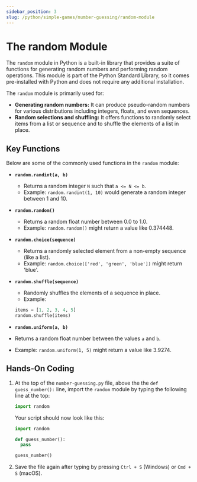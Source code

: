 ```yaml
---
sidebar_position: 3
slug: /python/simple-games/number-guessing/random-module
---
```


# The random Module

The `random` module in Python is a built-in library that provides a suite of functions for generating random numbers and performing random operations. This module is part of the Python Standard Library, so it comes pre-installed with Python and does not require any additional installation.

The `random` module is primarily used for:

- **Generating random numbers:** It can produce pseudo-random numbers for various distributions including integers, floats, and even sequences.
- **Random selections and shuffling:** It offers functions to randomly select items from a list or sequence and to shuffle the elements of a list in place.

## Key Functions

Below are some of the commonly used functions in the `random` module:

- **`random.randint(a, b)`**
  - Returns a random integer `N` such that `a <= N <= b`.
  - Example: `random.randint(1, 10)` would generate a random integer between 1 and 10.

- **`random.random()`**
  - Returns a random float number between 0.0 to 1.0.
  - Example: `random.random()` might return a value like 0.374448.

- **`random.choice(sequence)`**
  - Returns a randomly selected element from a non-empty sequence (like a list).
  - Example: `random.choice(['red', 'green', 'blue'])` might return 'blue'.

- **`random.shuffle(sequence)`**
  - Randomly shuffles the elements of a sequence in place.
  - Example:
  ```python
  items = [1, 2, 3, 4, 5]
  random.shuffle(items)
  ```

-  **`random.uniform(a, b)`**
  - Returns a random float number between the values `a` and `b`.
  - Example: `random.uniform(1, 5)` might return a value like 3.9274.


## Hands-On Coding

1. At the top of the `number-guessing.py` file, above the the `def guess_number():` line, import the `random` module by typing the following line at the top:

    ```python copy
    import random
    ```
    Your script should now look like this:
    ```python
    import random

    def guess_number():
      pass

    guess_number()
    ```
2. Save the file again after typing by pressing `Ctrl + S` (Windows) or `Cmd + S` (macOS).
